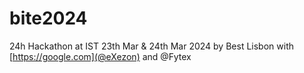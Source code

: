 # bite2024
 24h Hackathon at IST 23th Mar & 24th Mar 2024 by Best Lisbon with [https://google.com](@eXezon) and @Fytex